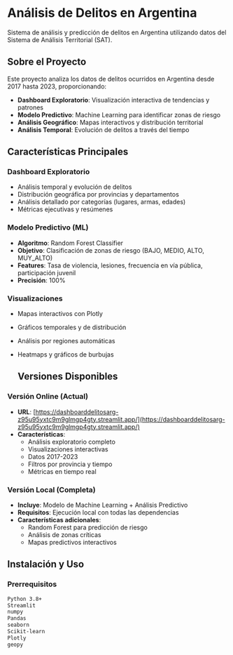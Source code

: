 # Análisis de Delitos en Argentina

Sistema de análisis y predicción de delitos en Argentina utilizando datos del Sistema de Análisis Territorial (SAT).

##  Sobre el Proyecto

Este proyecto analiza los datos de delitos ocurridos en Argentina desde 2017 hasta 2023, proporcionando:

- **Dashboard Exploratorio**: Visualización interactiva de tendencias y patrones
- **Modelo Predictivo**: Machine Learning para identificar zonas de riesgo
- **Análisis Geográfico**: Mapas interactivos y distribución territorial
- **Análisis Temporal**: Evolución de delitos a través del tiempo

##  Características Principales

### Dashboard Exploratorio
- Análisis temporal y evolución de delitos
- Distribución geográfica por provincias y departamentos
- Análisis detallado por categorías (lugares, armas, edades)
- Métricas ejecutivas y resúmenes

###  Modelo Predictivo (ML)
- **Algoritmo**: Random Forest Classifier
- **Objetivo**: Clasificación de zonas de riesgo (BAJO, MEDIO, ALTO, MUY_ALTO)
- **Features**: Tasa de violencia, lesiones, frecuencia en vía pública, participación juvenil
- **Precisión**: 100%

###  Visualizaciones
- Mapas interactivos con Plotly
- Gráficos temporales y de distribución
- Análisis por regiones automáticas
- Heatmaps y gráficos de burbujas

  ##  Versiones Disponibles

###  Versión Online (Actual)
- **URL**: [https://dashboarddelitosarg-z95u95yxtc9m9glmgp4gty.streamlit.app/](https://dashboarddelitosarg-z95u95yxtc9m9glmgp4gty.streamlit.app/)
- **Características**: 
  - Análisis exploratorio completo
  - Visualizaciones interactivas
  - Datos 2017-2023
  - Filtros por provincia y tiempo
  - Métricas en tiempo real

###  Versión Local (Completa)
- **Incluye**: Modelo de Machine Learning + Análisis Predictivo
- **Requisitos**: Ejecución local con todas las dependencias
- **Características adicionales**:
  - Random Forest para predicción de riesgo
  - Análisis de zonas críticas
  - Mapas predictivos interactivos

##  Instalación y Uso

### Prerrequisitos
```bash
Python 3.8+
Streamlit
numpy
Pandas
seaborn
Scikit-learn
Plotly
geopy
